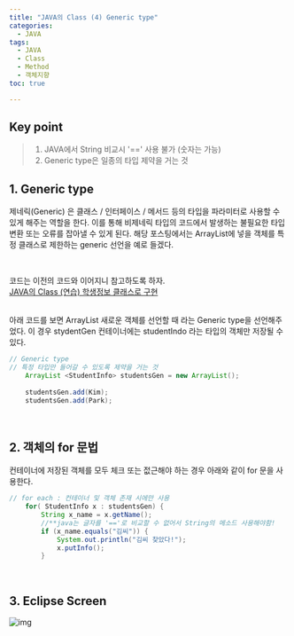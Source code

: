 ```yaml
---
title: "JAVA의 Class (4) Generic type"
categories: 
  - JAVA
tags:
  - JAVA
  - Class
  - Method
  - 객체지향
toc: true

---
```


## **Key point**

> 1. JAVA에서 String 비교시 '==' 사용 불가 (숫자는 가능)
> 2. Generic type은 일종의 타입 제약을 거는 것



## **1. Generic type**

제네릭(Generic) 은 클래스 / 인터페이스 / 메서드 등의 타입을 파라미터로 사용할 수 있게 해주는 역할을 한다. 이를 통해 비제네릭 타입의 코드에서 발생하는 불필요한 타입 변환 또는 오류를 잡아낼 수 있게 된다. 해당 포스팅에서는 ArrayList에 넣을 객체를 특정 클래스로 제한하는 generic 선언을 예로 들겠다. 

<br>

코드는 이전의 코드와 이어지니 참고하도록 하자. <br>[JAVA의 Class (연습) 학생정보 클래스로 구현](https://z2soo.github.io/2022-12-09-JAVA%EC%9D%98-Class-(%EC%97%B0%EC%8A%B5)-%ED%95%99%EC%83%9D%EC%A0%95%EB%B3%B4-%ED%81%B4%EB%9E%98%EC%8A%A4-%EA%B5%AC%ED%98%84/)

<br>아래 코드를 보면 ArrayList 새로운 객체를 선언할 때 <studentInfo>라는 Generic type을 선언해주었다. 이 경우 stydentGen 컨테이너에는 studentIndo 라는 타입의 객체만 저장될 수 있다. 

```java
// Generic type
// 특정 타입만 들어갈 수 있도록 제약을 거는 것
	ArrayList <StudentInfo> studentsGen = new ArrayList();
		
	studentsGen.add(Kim);
	studentsGen.add(Park);
```

<br>

## 2. **객체의 for 문법**

컨테이너에 저장된 객체를 모두 체크 또는 젒근해야 하는 경우 아래와 같이 for 문을 사용한다. 

```java
// for each : 컨테이너 및 객체 존재 시에만 사용
	for( StudentInfo x : studentsGen) {
		String x_name = x.getName();
        //**java는 글자를 '=='로 비교할 수 없어서 String의 메소드 사용해야함!
		if (x_name.equals("김씨")) {
			System.out.println("김씨 찾았다!");
			x.putInfo();
		}
```

<br>

## 3. **Eclipse Screen**

![img](https://blog.kakaocdn.net/dn/cpVx2A/btrUL7jneDX/VSK0x8LmGKkFGBqY8ubDD0/img.png)

